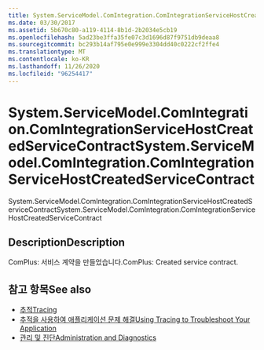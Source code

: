 ```yaml
---
title: System.ServiceModel.ComIntegration.ComIntegrationServiceHostCreatedServiceContract
ms.date: 03/30/2017
ms.assetid: 5b670c80-a119-4114-8b1d-2b2034e5cb19
ms.openlocfilehash: 5ad23be3ffa35fe07c3d1696d87f9751db9deaa8
ms.sourcegitcommit: bc293b14af795e0e999e3304dd40c0222cf2ffe4
ms.translationtype: MT
ms.contentlocale: ko-KR
ms.lasthandoff: 11/26/2020
ms.locfileid: "96254417"
---
```

# <a name="systemservicemodelcomintegrationcomintegrationservicehostcreatedservicecontract"></a><span data-ttu-id="18241-102">System.ServiceModel.ComIntegration.ComIntegrationServiceHostCreatedServiceContract</span><span class="sxs-lookup"><span data-stu-id="18241-102">System.ServiceModel.ComIntegration.ComIntegrationServiceHostCreatedServiceContract</span></span>

<span data-ttu-id="18241-103">System.ServiceModel.ComIntegration.ComIntegrationServiceHostCreatedServiceContract</span><span class="sxs-lookup"><span data-stu-id="18241-103">System.ServiceModel.ComIntegration.ComIntegrationServiceHostCreatedServiceContract</span></span>  
  
## <a name="description"></a><span data-ttu-id="18241-104">Description</span><span class="sxs-lookup"><span data-stu-id="18241-104">Description</span></span>  

 <span data-ttu-id="18241-105">ComPlus: 서비스 계약을 만들었습니다.</span><span class="sxs-lookup"><span data-stu-id="18241-105">ComPlus: Created service contract.</span></span>  
  
## <a name="see-also"></a><span data-ttu-id="18241-106">참고 항목</span><span class="sxs-lookup"><span data-stu-id="18241-106">See also</span></span>

- [<span data-ttu-id="18241-107">추적</span><span class="sxs-lookup"><span data-stu-id="18241-107">Tracing</span></span>](index.md)
- [<span data-ttu-id="18241-108">추적을 사용하여 애플리케이션 문제 해결</span><span class="sxs-lookup"><span data-stu-id="18241-108">Using Tracing to Troubleshoot Your Application</span></span>](using-tracing-to-troubleshoot-your-application.md)
- [<span data-ttu-id="18241-109">관리 및 진단</span><span class="sxs-lookup"><span data-stu-id="18241-109">Administration and Diagnostics</span></span>](../index.md)
